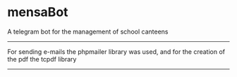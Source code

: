 # mensaBot
A telegram bot for the management of school canteens



*****************************
For sending e-mails the phpmailer library was used, and for the creation of the pdf the tcpdf library
*****************************
